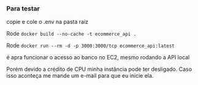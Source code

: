 ### Para testar


copie e cole o .env na pasta raiz 

Rode `docker build --no-cache -t ecommerce_api .`

Rode `docker run --rm -d -p 3000:3000/tcp ecommerce_api:latest `

é apra funcionar o acesso ao banco no EC2, mesmo rodando a API local

Porém devido a crédito de CPU minha instância pode ter desligado.
Caso isso aconteça me mande um e-mail para que eu inicie ela.

